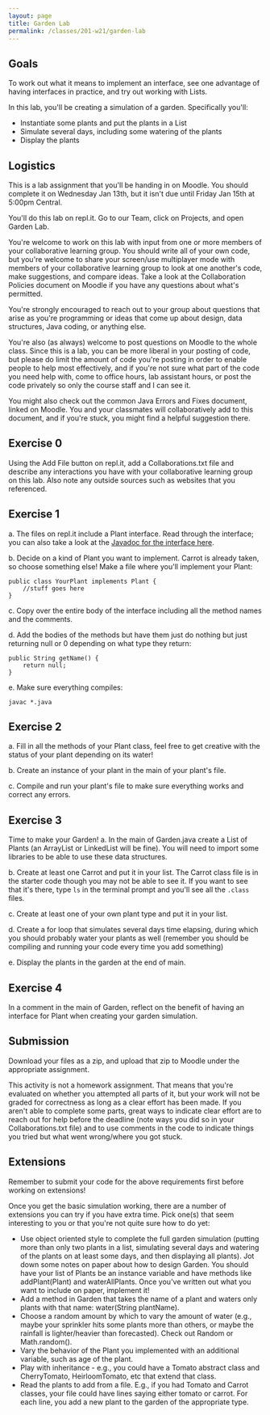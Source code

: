 ```yaml
---
layout: page
title: Garden Lab
permalink: /classes/201-w21/garden-lab
---
```




## Goals
To work out what it means to implement an interface, see one advantage of having interfaces in practice, and try out working with Lists.

In this lab, you'll be creating a simulation of a garden. Specifically you'll:
* Instantiate some plants and put the plants in a List
* Simulate several days, including some watering of the plants
* Display the plants

## Logistics
This is a lab assignment that you'll be handing in on Moodle. You should complete it on Wednesday Jan 13th, but it isn't due until Friday Jan 15th at 5:00pm Central.

You'll do this lab on repl.it. Go to our Team, click on Projects, and open Garden Lab.

You're welcome to work on this lab with input from one or more members of your collaborative learning group. You should write all of your own code, but you're welcome to share your screen/use multiplayer mode with members of your collaborative learning group to look at one another's code, make suggestions, and compare ideas. Take a look at the Collaboration Policies document on Moodle if you have any questions about what's permitted.

You're strongly encouraged to reach out to your group about questions that arise as you're programming or ideas that come up about design, data structures, Java coding, or anything else.

You're also (as always) welcome to post questions on Moodle to the whole class. Since this is a lab, you can be more liberal in your posting of code, but please do limit the amount of code you're posting in order to enable people to help most effectively, and if you're not sure what part of the code you need help with, come to office hours, lab assistant hours, or post the code privately so only the course staff and I can see it.

You might also check out the common Java Errors and Fixes document, linked on Moodle. You and your classmates will collaboratively add to this document, and if you're stuck, you might find a helpful suggestion there.

## Exercise 0
Using the Add File button on repl.it, add a Collaborations.txt file and describe any interactions you have with your collaborative learning group on this lab. Also note any outside sources such as websites that you referenced. 

## Exercise 1
a. The files on repl.it include a Plant interface. Read through the interface; you can also take a look at the [Javadoc for the interface here](http://www.cs.carleton.edu/faculty/arafferty/cs201_spr2020/lectures/labs/gardenLab/javadoc/Plant.html). 

b. Decide on a kind of Plant you want to implement. Carrot is already taken, so choose something else! Make a file where you'll implement your Plant:
```
public class YourPlant implements Plant {
    //stuff goes here
}
```

c. Copy over the entire body of the interface including all the method names and the comments.

d. Add the bodies of the methods but have them just do nothing but just returning null or 0 depending on what type they return:
```
public String getName() {
    return null;
}
```

e. Make sure everything compiles:
```
javac *.java
```

## Exercise 2
a. Fill in all the methods of your Plant class, feel free to get creative with the status of your plant depending on its water!

b. Create an instance of your plant in the main of your plant's file.

c. Compile and run your plant's file to make sure everything works and correct any errors.

## Exercise 3
Time to make your Garden!
a. In the main of Garden.java create a List of Plants (an ArrayList or LinkedList will be fine). You will need to import some libraries to be able to use these data structures.

b. Create at least one Carrot and put it in your list. The Carrot class file is in the starter code though you may not be able to see it. If you want to see that it's there, type `ls` in the terminal prompt and you'll see all the `.class` files.

c. Create at least one of your own plant type and put it in your list.

d. Create a for loop that simulates several days time elapsing, during which you should probably water your plants as well (remember you should be compiling and running your code every time you add something)

e. Display the plants in the garden at the end of main.

## Exercise 4
In a comment in the main of Garden, reflect on the benefit of having an interface for Plant when creating your garden simulation.

## Submission
Download your files as a zip, and upload that zip to Moodle under the appropriate assignment.

This activity is not a homework assignment. That means that you're evaluated on whether you attempted all parts of it, but your work will not be graded for correctness as long as a clear effort has been made. If you aren't able to complete some parts, great ways to indicate clear effort are to reach out for help before the deadline (note ways you did so in your Collaborations.txt file) and to use comments in the code to indicate things you tried but what went wrong/where you got stuck.

## Extensions
Remember to submit your code for the above requirements first before working on extensions!

Once you get the basic simulation working, there are a number of extensions you can try if you have extra time. Pick one(s) that seem interesting to you or that you're not quite sure how to do yet:

* Use object oriented style to complete the full garden simulation (putting more than only two plants in a list, simulating several days and watering of the plants on at least some days, and then displaying all plants). Jot down some notes on paper about how to design Garden. You should have your list of Plants be an instance variable and have methods like addPlant(Plant) and waterAllPlants. Once you've written out what you want to include on paper, implement it!
* Add a method in Garden that takes the name of a plant and waters only plants with that name: water(String plantName).
* Choose a random amount by which to vary the amount of water (e.g., maybe your sprinkler hits some plants more than others, or maybe the rainfall is lighter/heavier than forecasted). Check out Random or Math.random().
* Vary the behavior of the Plant you implemented with an additional variable, such as age of the plant.
* Play with inheritance - e.g., you could have a Tomato abstract class and CherryTomato, HeirloomTomato, etc that extend that class.
* Read the plants to add from a file. E.g., if you had Tomato and Carrot classes, your file could have lines saying either tomato or carrot. For each line, you add a new plant to the garden of the appropriate type.